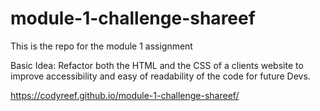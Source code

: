 # module-1-challenge-shareef
This is the repo for the module 1 assignment

Basic Idea:
Refactor both the HTML and the CSS of a clients website to improve accessibility and easy of readability of the code for future Devs.








https://codyreef.github.io/module-1-challenge-shareef/


